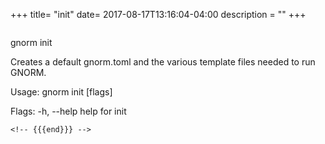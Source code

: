 +++
title= "init"
date= 2017-08-17T13:16:04-04:00
description = ""
+++

<!-- {{{gocog
package main
import (
    "fmt"
    "os"
    "gnorm.org/gnorm/cli"
    "gnorm.org/gnorm/environ"
)
func main() {
    fmt.Println("```\ngnorm init\n")

    os.Stderr = os.Stdout
    x := cli.ParseAndRun(environ.Values{
        Stderr: os.Stdout,
        Stdout: os.Stdout,
        Args: []string{"help", "init"},
    })
    fmt.Println("```")
    os.Exit(x)
}
gocog}}} -->
```
```
gnorm init

Creates a default gnorm.toml and the various template files needed to run GNORM.

Usage:
  gnorm init [flags]

Flags:
  -h, --help   help for init
```
<!-- {{{end}}} -->
